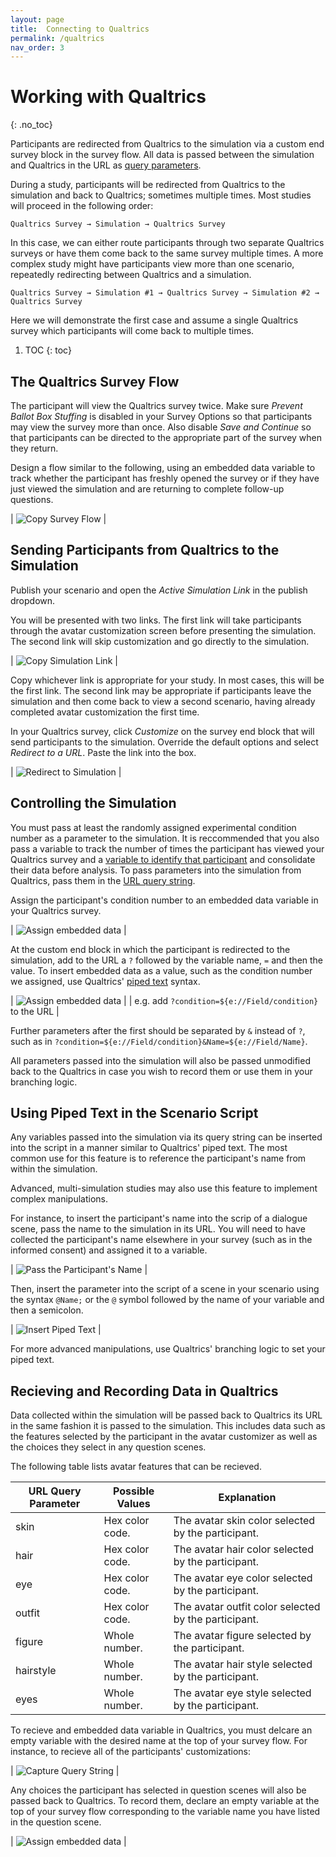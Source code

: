 ```yaml
---
layout: page
title:  Connecting to Qualtrics
permalink: /qualtrics
nav_order: 3
---
```


# Working with Qualtrics
{: .no_toc}

Participants are redirected from Qualtrics to the simulation via a custom end survey block in the survey flow. All data is passed between the simulation and Qualtrics in the URL as [query parameters](https://www.qualtrics.com/support/survey-platform/survey-module/survey-flow/standard-elements/passing-information-through-query-strings/).

During a study, participants will be redirected from Qualtrics to the simulation and back to Qualtrics; sometimes multiple times. Most studies will proceed in the following order:

`Qualtrics Survey → Simulation → Qualtrics Survey`

In this case, we can either route participants through two separate Qualtrics surveys or have them come back to the same survey multiple times. A more complex study might have participants view more than one scenario, repeatedly redirecting between Qualtrics and a simulation.

`Qualtrics Survey → Simulation #1 → Qualtrics Survey → Simulation #2 → Qualtrics Survey`

Here we will demonstrate the first case and assume a single Qualtrics survey which participants will come back to multiple times.

1. TOC
{: toc}

## The Qualtrics Survey Flow

The participant will view the Qualtrics survey twice. Make sure _Prevent Ballot Box Stuffing_ is disabled in your Survey Options so that participants may view the survey more than once. Also disable _Save and Continue_ so that participants can be directed to the appropriate part of the survey when they return.

Design a flow similar to the following, using an embedded data variable to track whether the participant has freshly opened the survey or if they have just viewed the simulation and are returning to complete follow-up questions.

| ![Copy Survey Flow](/img/console/qualtrics_surveyflow.png) |

## Sending Participants from Qualtrics to the Simulation

Publish your scenario and open the _Active Simulation Link_ in the publish dropdown.

You will be presented with two links. The first link will take participants through the avatar customization screen before presenting the simulation. The second link will skip customization and go directly to the simulation.

| ![Copy Simulation Link](/img/console/scenario_publish.gif) |

Copy whichever link is appropriate for your study. In most cases, this will be the first link. The second link may be appropriate if participants leave the simulation and then come back to view a second scenario, having already completed avatar customization the first time.

In your Qualtrics survey, click _Customize_ on the survey end block that will send participants to the simulation. Override the default options and select _Redirect to a URL_. Paste the link into the box.

| ![Redirect to Simulation](/img/console/qualtrics_redirect.gif) |

## Controlling the Simulation

You must pass at least the randomly assigned experimental condition number as a parameter to the simulation. It is reccommended that you also pass a variable to track the number of times the participant has viewed your Qualtrics survey and a [variable to identify that participant](https://www.qualtrics.com/support/survey-platform/common-use-cases-rc/assigning-randomized-ids-to-respondents/#PipedText) and consolidate their data before analysis. To pass parameters into the simulation from Qualtrics, pass them in the [URL query string](https://www.qualtrics.com/support/survey-platform/survey-module/survey-flow/standard-elements/passing-information-through-query-strings/).

Assign the participant's condition number to an embedded data variable in your Qualtrics survey.

| ![Assign embedded data](/img/qualtrics_querystring_data.png) |

At the custom end block in which the participant is redirected to the simulation, add to the URL a `?` followed by the variable name, `=` and then the value. To insert embedded data as a value, such as the condition number we assigned, use Qualtrics' [piped text](https://www.qualtrics.com/support/survey-platform/survey-module/editing-questions/piped-text/piped-text-overview/#PipingFromAnEmbeddedDataField) syntax.

| ![Assign embedded data](/img/qualtrics_querystring_endofsurvey.png) |
| e.g. add `?condition=${e://Field/condition}` to the URL |

Further parameters after the first should be separated by `&` instead of `?`, such as in `?condition=${e://Field/condition}&Name=${e://Field/Name}`.

All parameters passed into the simulation will also be passed unmodified back to the Qualtrics in case you wish to record them or use them in your branching logic.

## Using Piped Text in the Scenario Script

Any variables passed into the simulation via its query string can be inserted into the script in a manner similar to Qualtrics' piped text. The most common use for this feature is to reference the participant's name from within the simulation.

Advanced, multi-simulation studies may also use this feature to implement complex manipulations.

For instance, to insert the participant's name into the scrip of a dialogue scene, pass the name to the simulation in its URL. You will need to have collected the participant's name elsewhere in your survey (such as in the informed consent) and assigned it to a variable.

| ![Pass the Participant's Name](/img/console/qualtrics_queryname.png) |

Then, insert the parameter into the script of a scene in your scenario using the syntax `@Name;` or the `@` symbol followed by the name of your variable and then a semicolon.

| ![Insert Piped Text](/img/console/scene_dialogue.png) |

For more advanced manipulations, use Qualtrics' branching logic to set your piped text.

## Recieving and Recording Data in Qualtrics

Data collected within the simulation will be passed back to Qualtrics its URL in the same fashion it is passed to the simulation. This includes data such as the features selected by the participant in the avatar customizer as well as the choices they select in any question scenes.

The following table lists avatar features that can be recieved.

| URL Query Parameter | Possible Values | Explanation |
| ------------- | ------------- | ------------- |
| skin | Hex color code. | The avatar skin color selected by the participant. |
| hair | Hex color code. | The avatar hair color selected by the participant. |
| eye | Hex color code. | The avatar eye color selected by the participant. |
| outfit | Hex color code. | The avatar outfit color selected by the participant. |
| figure | Whole number. | The avatar figure selected by the participant. |
| hairstyle | Whole number. | The avatar hair style selected by the participant. |
| eyes | Whole number. | The avatar eye style selected by the participant. |

To recieve and embedded data variable in Qualtrics, you must delcare an empty variable with the desired name at the top of your survey flow. For instance, to recieve all of the participants' customizations:

| ![Capture Query String](/img/console/qualtrics_capturequery.png) |

Any choices the participant has selected in question scenes will also be passed back to Qualtrics. To record them, declare an empty variable at the top of your survey flow corresponding to the variable name you have listed in the question scene.

| ![Assign embedded data](/img/console/qualtrics_capturedecisions.png) |